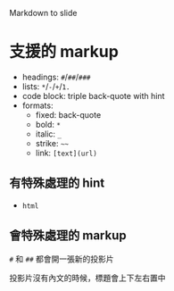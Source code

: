 Markdown to slide

# 支援的 markup

- headings: `#`/`##`/`###`
- lists: `*`/`-`/`+`/`1.`
- code block: triple back-quote with hint
- formats: 
  - fixed: back-quote
  - bold: `*`
  - italic: `_`
  - strike: `~~`
  - link: `[text](url)`

## 有特殊處理的 hint

- `html`

## 會特殊處理的 markup

`#` 和 `##` 都會開一張新的投影片

投影片沒有內文的時候，標題會上下左右置中
